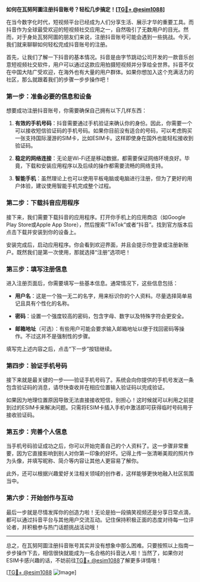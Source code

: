 **如何在瓦努阿圖注册抖音账号？轻松几步搞定！[[TG💪+ @esim1088](https://t.me/s/esim1088)]**

在当今数字化时代，短视频平台已经成为人们分享生活、展示才华的重要工具。而抖音作为全球最受欢迎的短视频社交应用之一，自然吸引了无数用户的目光。然而，对于身处瓦努阿圖的朋友们来说，注册抖音账号可能会遇到一些挑战。今天，我们就来聊聊如何轻松完成抖音账号的注册。

首先，让我们了解一下抖音的基本情况。抖音是由字节跳动公司开发的一款音乐创意短视频社交软件，用户可以通过这款应用拍摄短视频并分享给全世界。抖音不仅在中国大陆广受欢迎，在海外也有大量的用户群体。如果你想加入这个充满活力的社区，那么就跟着我们的步骤一步步操作吧！

### 第一步：准备必要的信息和设备

想要成功注册抖音账号，你需要确保自己拥有以下几样东西：

1. **有效的手机号码**：抖音需要通过手机验证来确认你的身份。因此，你需要一个可以接收短信验证码的手机号码。如果你目前没有适合的号码，可以考虑购买一张支持国际漫游的SIM卡，比如ESIM卡。这样即使身在国外也能轻松接收到验证码。
   
2. **稳定的网络连接**：无论是Wi-Fi还是移动数据，都需要保证网络环境良好。毕竟，下载和安装应用程序以及后续的操作都需要流畅的网络支持。

3. **智能手机**：虽然理论上也可以使用平板电脑或电脑进行注册，但为了更好的用户体验，建议使用智能手机完成整个过程。

### 第二步：下载抖音应用程序

接下来，我们需要下载抖音的应用程序。打开你手机上的应用商店（如Google Play Store或Apple App Store），然后搜索“TikTok”或者“抖音”。找到官方版本后点击下载并安装到你的设备上。

安装完成后，启动应用程序。你会看到欢迎界面，并且会提示你登录或注册新账户。既然我们是第一次使用，那就选择“注册”选项吧！

### 第三步：填写注册信息

进入注册页面后，你需要填写一些基本信息。通常情况下，这些信息包括：

- **用户名**：这是一个独一无二的名字，用来标识你的个人资料。尽量选择简单易记且具有个性化的名称。
  
- **密码**：设置一个强度较高的密码，包含字母、数字以及特殊字符会更安全。

- **邮箱地址**（可选）：有些用户可能会要求输入邮箱地址以便于找回密码等操作。不过这并不是强制性的步骤。

填写完上述内容之后，点击“下一步”按钮继续。

### 第四步：验证手机号码

接下来就是最关键的一步——验证手机号码了。系统会向你提供的手机号发送一条包含验证码的消息，请尽快查收并在相应位置输入验证码以完成验证。

如果因为地理位置原因导致无法直接接收短信，别担心！这时候就可以利用之前提到过的ESIM卡来解决问题。只需将ESIM卡插入手机中激活即可获得临时号码用于接收验证码。

### 第五步：完善个人信息

当手机号码验证成功之后，你可以开始完善自己的个人资料了。这一步骤非常重要，因为它直接影响到别人对你第一印象的好坏。记得上传一张清晰美观的照片作为头像，并填写昵称、简介等内容让其他人更容易了解你。

此外，还可以根据兴趣爱好关注相关领域的创作者，这样能够更快地融入社区氛围当中。

### 第六步：开始创作与互动

最后一步就是尽情发挥你的创造力啦！无论是拍一段搞笑视频还是分享日常点滴，都可以通过抖音平台与其他用户交流互动。记住保持积极正面的态度对待每一位评论者，并积极参与热门话题挑战活动哦！

---

总之，在瓦努阿圖注册抖音账号其实并没有想象中那么困难。只要按照以上指南一步步操作下去，相信很快就能成为一名合格的抖音达人啦！当然了，如果你对ESIM卡感兴趣的话，不妨前往[TG💪+ @esim1088](https://t.me/s/esim1088)了解更多详情哦！

[[TG💪+ @esim1088](https://t.me/s/esim1088) ![Image](https://i.postimg.cc/4NQfJmqS/Snipaste-2025-05-13-00-14-12.png)]